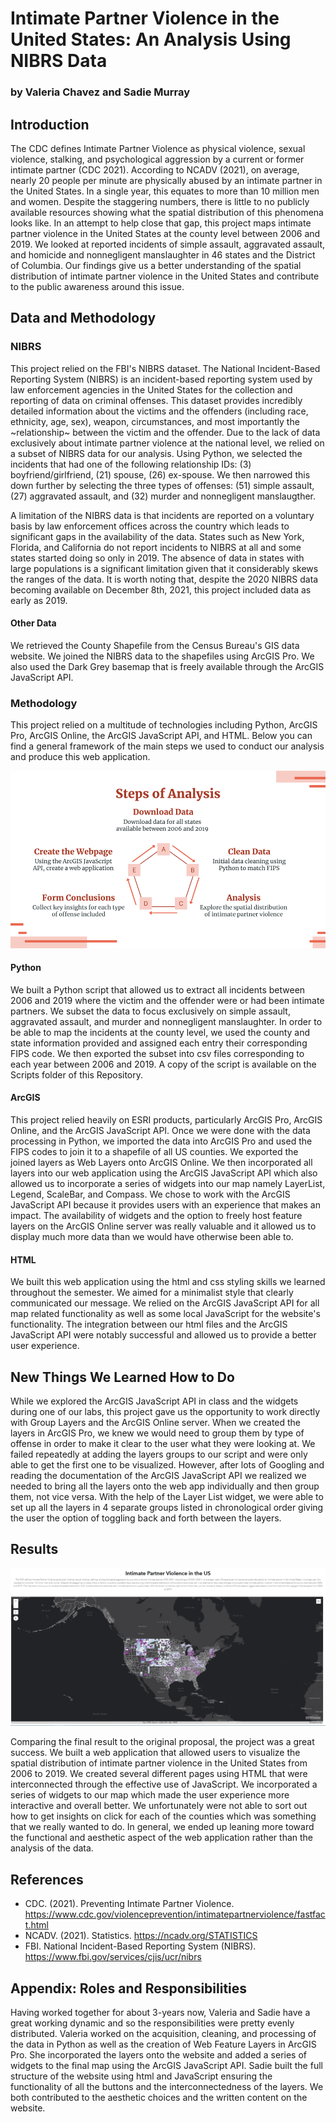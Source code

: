 # Intimate Partner Violence in the United States: An Analysis Using NIBRS Data
### by Valeria Chavez and Sadie Murray

## Introduction
The CDC defines Intimate Partner Violence as physical violence, sexual violence, stalking, and psychological aggression by a current or former intimate partner (CDC 2021). According to NCADV (2021), on average, nearly 20 people per minute are physically abused by an intimate partner in the United States. In a single year, this equates to more than 10 million men and women. Despite the staggering numbers, there is little to no publicly available resources showing what the spatial distribution of this phenomena looks like. In an attempt to help close that gap, this project maps intimate partner violence in the United States at the county level between 2006 and 2019. We looked at reported incidents of simple assault, aggravated assault, and homicide and nonnegligent manslaughter in 46 states and the District of Columbia. Our findings give us a better understanding of the spatial distribution of intimate partner violence in the United States and contribute to the public awareness around this issue.

## Data and Methodology
### NIBRS
This project relied on the FBI's NIBRS dataset. The National Incident-Based Reporting System (NIBRS) is an incident-based reporting system used by law enforcement agencies in the United States for the collection and reporting of data on criminal offenses. This dataset provides incredibly detailed information about the victims and the offenders (including race, ethnicity, age, sex), weapon, circumstances, and most importantly the ~relationship~ between the victim and the offender. Due to the lack of data exclusively about intimate partner violence at the national level, we relied on a subset of NIBRS data for our analysis. Using Python, we selected the incidents that had one of the following relationship IDs: (3) boyfriend/girlfriend, (21) spouse, (26) ex-spouse. We then narrowed this down further by selecting the three types of offenses: (51) simple assault, (27) aggravated assault, and (32) murder and nonnegligent manslaugther.

A limitation of the NIBRS data is that incidents are reported on a voluntary basis by law enforcement offices across the country which leads to significant gaps in the availability of the data. States such as New York, Florida, and California do not report incidents to NIBRS at all and some states started doing so only in 2019. The absence of data in states with large populations is a significant limitation given that it considerably skews the ranges of the data. It is worth noting that, despite the 2020 NIBRS data becoming available on December 8th, 2021, this project included data as early as 2019.

#### Other Data
We retrieved the County Shapefile from the Census Bureau's GIS data website. We joined the NIBRS data to the shapefiles using ArcGIS Pro. We also used the Dark Grey basemap that is freely available through the ArcGIS JavaScript API.

### Methodology
This project relied on a multitude of technologies including Python, ArcGIS Pro, ArcGIS Online, the ArcGIS JavaScript API, and HTML. Below you can find a general framework of the  main steps we used to conduct our analysis and produce this web application.

![This is an image](https://github.com/sadiecee/finalproj_web/blob/master/Images/flowchart.png)

#### Python
We built a Python script that allowed us to extract all incidents between 2006 and 2019 where the victim and the offender were or had been intimate partners. We subset the data to focus exclusively on simple assault, aggravated assault, and murder and nonnegligent manslaughter. In order to be able to map the incidents at the county level, we used the county and state information provided and assigned each entry their corresponding FIPS code. We then exported the subset into csv files corresponding to each year between 2006 and 2019. A copy of the script is available on the Scripts folder of this Repository.

#### ArcGIS
This project relied heavily on ESRI products, particularly ArcGIS Pro, ArcGIS Online, and the ArcGIS JavaScript API. Once we were done with the data processing in Python, we imported the data into ArcGIS Pro and used the FIPS codes to join it to a shapefile of all US counties. We exported the joined layers as Web Layers onto ArcGIS Online. We then incorporated all layers into our web application using the ArcGIS JavaScript API which also allowed us to incorporate a series of widgets into our map namely LayerList, Legend, ScaleBar, and Compass. We chose to work with the ArcGIS JavaScript API because it provides users with an experience that makes an impact. The availability of widgets and the option to freely host feature layers on the ArcGIS Online server was really valuable and it allowed us to display much more data than we would have otherwise been able to.

#### HTML
We built this web application using the html and css styling skills we learned throughout the semester. We aimed for a minimalist style that clearly communicated our message. We relied on the ArcGIS JavaScript API for all map related functionality as well as some local JavaScript for the website's functionality. The integration between our html files and the ArcGIS JavaScript API were notably successful and allowed us to provide a better user experience.

## New Things We Learned How to Do
While we explored the ArcGIS JavaScript API in class and the widgets during one of our labs, this project gave us the opportunity to work directly with Group Layers and the ArcGIS Online server. When we created the layers in ArcGIS Pro, we knew we would need to group them by type of offense in order to make it clear to the user what they were looking at. We failed repeatedly at adding the layers groups to our script and were only able to get the first one to be visualized. However, after lots of Googling and reading the documentation of the ArcGIS JavaScript API we realized we needed to bring all the layers onto the web app individually and then group them, not vice versa. With the help of the Layer List widget, we were able to set up all the layers in 4 separate groups listed in chronological order giving the user the option of toggling back and forth between the layers.

## Results

![This is an image](https://github.com/sadiecee/finalproj_web/blob/master/Images/ipv_map.PNG)

Comparing the final result to the original proposal, the project was a great success. We built a web application that allowed users to visualize the spatial distribution of intimate partner violence in the United States from 2006 to 2019. We created several different pages using HTML that were interconnected through the effective use of JavaScript. We incorporated a series of widgets to our map which made the user experience more interactive and overall better. We unfortunately were not able to sort out how to get insights on click for each of the counties which was something that we really wanted to do. In general, we ended up leaning more toward the functional and aesthetic aspect of the web application rather than the analysis of the data.

## References
* CDC. (2021). Preventing Intimate Partner Violence. https://www.cdc.gov/violenceprevention/intimatepartnerviolence/fastfact.html
* NCADV. (2021). Statistics. https://ncadv.org/STATISTICS
* FBI. National Incident-Based Reporting System (NIBRS). https://www.fbi.gov/services/cjis/ucr/nibrs

## Appendix: Roles and Responsibilities
Having worked together for about 3-years now, Valeria and Sadie have a great working dynamic and so the responsibilities were pretty evenly distributed. Valeria worked on the acquisition, cleaning, and processing of the data in Python as well as the creation of Web Feature Layers in ArcGIS Pro. She incorporated the layers onto the website and added a series of widgets to the final map using the ArcGIS JavaScript API. Sadie built the full structure of the website using html and JavaScript ensuring the functionality of all the buttons and the interconnectedness of the layers. We both contributed to the aesthetic choices and the written content on the website.
